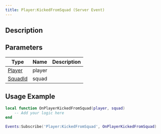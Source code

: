 ```yaml
---
title: Player:KickedFromSquad (Server Event)
---
```

## Description

## Parameters

| Type                                   | Name   | Description |
| -------------------------------------- | ------ | ----------- |
| [Player](/vext/ref/cls/srv/player)  | player |             |
| [SquadId](/vext/ref/cls/fb/squadid) | squad  |             |

## Usage Example

``` lua
local function OnPlayerKickedFromSquad(player, squad)
    -- Add your logic here
end

Events:Subscribe('Player:KickedFromSquad', OnPlayerKickedFromSquad)
```
